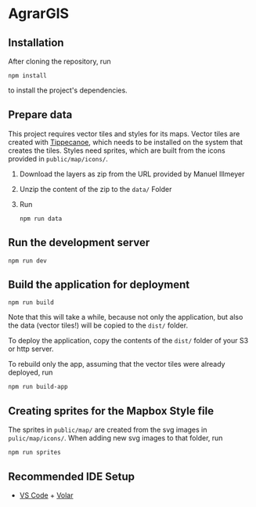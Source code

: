 # AgrarGIS

## Installation

After cloning the repository, run

    npm install

to install the project's dependencies.

## Prepare data

This project requires vector tiles and styles for its maps. Vector tiles are created with [Tippecanoe](https://github.com/mapbox/tippecanoe/), which needs to be installed on the system that creates the tiles. Styles need sprites, which are built from the icons provided in `public/map/icons/`.

1. Download the layers as zip from the URL provided by Manuel Illmeyer
2. Unzip the content of the zip to the `data/` Folder
3. Run

       npm run data

## Run the development server

    npm run dev

## Build the application for deployment

    npm run build

Note that this will take a while, because not only the application, but also the data (vector tiles!) will be copied to the `dist/` folder.

To deploy the application, copy the contents of the `dist/` folder of your S3 or http server.

To rebuild only the app, assuming that the vector tiles were already deployed, run

    npm run build-app

## Creating sprites for the Mapbox Style file

The sprites in `public/map/` are created from the svg images in `pulic/map/icons/`. When adding new svg images to that folder, run

    npm run sprites

## Recommended IDE Setup

- [VS Code](https://code.visualstudio.com/) + [Volar](https://marketplace.visualstudio.com/items?itemName=Vue.volar)
